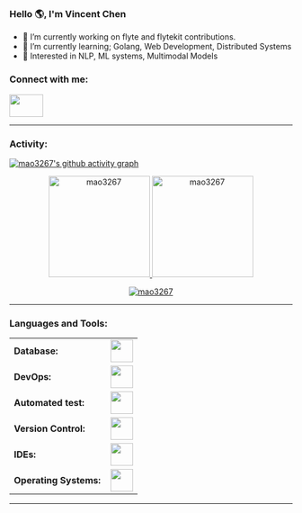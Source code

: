<link rel="stylesheet" type='text/css' href="https://cdn.jsdelivr.net/gh/devicons/devicon@latest/devicon.min.css" />

### Hello 🌎, I'm Vincent Chen

  - 🔭 I’m currently working on flyte and flytekit contributions.
  - 🌱 I’m currently learning; Golang, Web Development, Distributed Systems
  - 💬 Interested in NLP, ML systems, Multimodal Models

<h3 align="left">Connect with me:</h3>
<p align="left">
  <a href="www.linkedin.com/in/mao-siang-chen-577421256" target="blank"><img src="https://cdn.jsdelivr.net/gh/devicons/devicon@latest/icons/linkedin/linkedin-original.svg" height="40" width="60"/></a>
</p>


------
<h3 align="left">Activity:</h3>

[![mao3267's github activity graph](https://github-readme-activity-graph.vercel.app/graph?username=mao3267&bg_color=100f0f&color=4c5e9e&line=4c569e&point=403e41&area=true&hide_border=true)](https://github.com/ashutosh00710/github-readme-activity-graph)

<div align="center">
  <a href="https://github.com/mao3267">
    <img height="180em" src="https://github-readme-stats.vercel.app/api/top-langs?username=mao3267&show_icons=true&locale=en&layout=compact&theme=tokyonight" alt="mao3267"/>
    <img height="180em" src="https://github-readme-stats.vercel.app/api?username=mao3267&show_icons=true&locale=en&layout=compact&theme=tokyonight" alt="mao3267"/>
  </a>
</div>
<p align="center">
  <a href="https://github.com/mao3267">
    <img src="https://github-readme-streak-stats.herokuapp.com/?user=mao3267&&theme=tokyonight" alt="mao3267" />
  </a>
</p>

------
<h3 align="left">Languages and Tools:</h3>
<table>
<!--     <tr>
        <td style="font-weight: bold; padding-right: 10px; vertical-align: center; border: none;">Backend:</td>
        <td><img height="40" src="https://skillicons.dev/icons?i=python,fastapi,flask,vite"/></td>
    </tr>
    <tr>
        <td style="font-weight: bold; padding-right: 10px; vertical-align: center;">Frontend:</td>
        <td><img height="40" src="https://skillicons.dev/icons?i=vue,react,html,css,sass,js,ts,figma"/></td>
    </tr> -->
    <tr>
        <td style="font-weight: bold; padding-right: 10px; vertical-align: center; border: none;">Database:</td>
        <td><img height="40" src="https://skillicons.dev/icons?i=mysql,sqlite,"/></td>
    </tr>
    <tr>
        <td style="font-weight: bold; padding-right: 10px; vertical-align: center; border: none;">DevOps:</td>
        <td><img height="40" src="https://skillicons.dev/icons?i=docker,kubernetes"/></td>
    </tr>
    <tr>
        <td style="font-weight: bold; padding-right: 10px; vertical-align: center; border: none;">Automated test:</td>
        <td><img height="40" src="https://skillicons.dev/icons?i=vitest,pytest"/></td>
    </tr>
    <tr>
        <td style="font-weight: bold; padding-right: 10px; vertical-align: center; border: none;">Version Control:</td>
        <td><img height="40" src="https://skillicons.dev/icons?i=git,github"/></td>
    </tr>
    <tr>
        <td style="font-weight: bold; padding-right: 10px; vertical-align: center; border: none;">IDEs:</td>
        <td><img height="40" src="https://skillicons.dev/icons?i=vscode,pycharm,sublime"/></td>
    </tr>
<!--     <tr>
        <td style="font-weight: bold; padding-right: 10px; vertical-align: center; border: none;">Other Tools:</td>
        <td><img height="40" src="https://skillicons.dev/icons?i=bash"/></td>
    </tr> -->
    <tr>
        <td style="font-weight: bold; padding-right: 10px; vertical-align: center; border: none;">Operating Systems:</td>
        <td><img height="40" src="https://skillicons.dev/icons?i=windows,ubuntu"/></td>
    </tr>
</table>

------
<!-- Template from [RResabala2015](https://github.com/RResabala2015) -->
